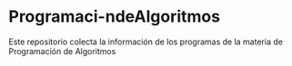 # Programaci-ndeAlgoritmos
Este repositorio colecta la información de los programas de la materia de Programación de Algoritmos
